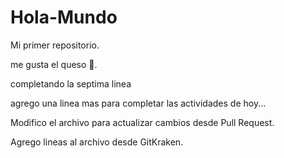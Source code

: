 # Hola-Mundo

Mi primer repositorio.

me gusta el queso 🧀.

completando la septima linea

agrego una linea mas para completar las actividades de hoy...

Modifico el archivo para actualizar cambios desde Pull Request.

Agrego lineas al archivo desde GitKraken.

